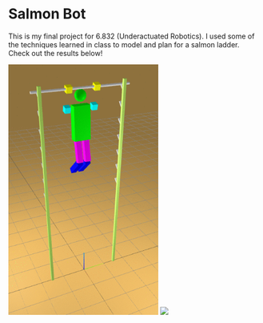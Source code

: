 # Salmon Bot

This is my final project for 6.832 (Underactuated Robotics). I used some of the techniques learned in class to model and plan for a salmon ladder. Check out the results below!

<img src="results/one_rung.gif" width="300" />
<img src="results/two_rung.gif" width="300" />
